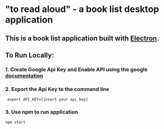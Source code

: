 # "to read aloud" - a book list desktop application

## This is a book list application built with [Electron](https://www.electronjs.org/).

## To Run Locally:

### 1. Create Google Api Key and Enable API using the google [documentation](https://developers.google.com/books/docs/v1/using)
### 2. Export the Api Key to the command line 

``` export API_KEY=[insert your api key]```

### 3. Use npm to run application

``` npm start ```

